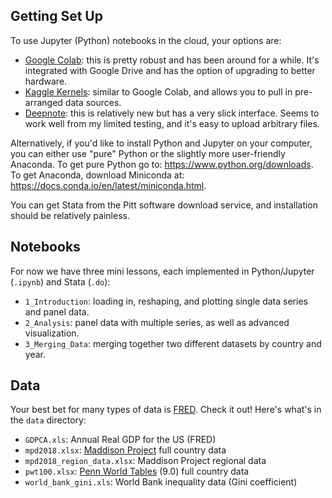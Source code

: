 ## Getting Set Up

To use Jupyter (Python) notebooks in the cloud, your options are:
- [Google Colab](https://colab.research.google.com/): this is pretty robust and has been around for a while. It's integrated with Google Drive and has the option of upgrading to better hardware.
- [Kaggle Kernels](https://www.kaggle.com/kernels): similar to Google Colab, and allows you to pull in pre-arranged data sources.
- [Deepnote](https://deepnote.com): this is relatively new but has a very slick interface. Seems to work well from my limited testing, and it's easy to upload arbitrary files.

Alternatively, if you'd like to install Python and Jupyter on your computer, you can either use "pure" Python or the slightly more user-friendly Anaconda. To get pure Python go to: https://www.python.org/downloads. To get Anaconda, download Miniconda at: https://docs.conda.io/en/latest/miniconda.html.

You can get Stata from the Pitt software download service, and installation should be relatively painless.

## Notebooks

For now we have three mini lessons, each implemented in Python/Jupyter (`.ipynb`) and Stata (`.do`):
- `1_Introduction`: loading in, reshaping, and plotting single data series and panel data.
- `2_Analysis`: panel data with multiple series, as well as advanced visualization.
- `3_Merging_Data`: merging together two different datasets by country and year.

## Data

Your best bet for many types of data is [FRED](https://fred.stlouisfed.org/). Check it out! Here's what's in the `data` directory:
- `GDPCA.xls`: Annual Real GDP for the US (FRED)
- `mpd2018.xlsx`: [Maddison Project][madison] full country data
- `mpd2018_region_data.xlsx`: Maddison Project regional data
- `pwt100.xlsx`: [Penn World Tables][penn] (9.0) full country data
- `world_bank_gini.xls`: World Bank inequality data (Gini coefficient)

[madison]: https://www.rug.nl/ggdc/historicaldevelopment/maddison/
[penn]: https://www.rug.nl/ggdc/productivity/pwt/?lang=en
